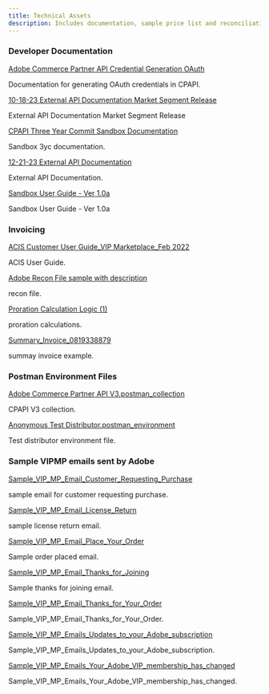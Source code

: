 ```yaml
---
title: Technical Assets
description: Includes documentation, sample price list and reconciliation files, reseller pass-through terms, and a sample Postman environment.
---
```


<DiscoverBlock width= "33%" slots="heading, link, text"/>

### Developer Documentation 

[Adobe Commerce Partner API Credential Generation OAuth](../../documents/Adobe%20Commerce%20Partner%20API%20Credential%20Generation%20OAuth.pdf)

Documentation for generating OAuth credentials in CPAPI.


<DiscoverBlock width= "33%" slots="link, text"/>

[10-18-23 External API Documentation Market Segment Release](../../documents/developer%20documentation/External%20API%20Documentation%20Market%20Segment%20Release.pdf)

External API Documentation Market Segment Release


<DiscoverBlock width= "33%" slots="link, text"/>

[CPAPI Three Year Commit Sandbox Documentation](../../documents/developer%20documentation/CPAPI%20Three%20Year%20Commit%20Sandbox%20Documentation.pdf)

Sandbox 3yc documentation.


<DiscoverBlock width= "33%" slots="link, text"/>

[12-21-23 External API Documentation](../../documents/developer%20documentation/12-21-23%20External%20API%20Documentation.pdf)

External API Documentation.


<DiscoverBlock width= "33%" slots="link, text"/>

[Sandbox User Guide - Ver 1.0a](../../documents/developer%20documentation/Sandbox%20User%20Guide%20-%20Ver%201.0a.pdf)

Sandbox User Guide - Ver 1.0a



<DiscoverBlock width= "33%" slots="heading, link, text"/>




### Invoicing 

[ACIS Customer User Guide_VIP Marketplace_Feb 2022](../../documents/invoicing/ACIS%20Customer%20User%20Guide_VIP%20Marketplace_Feb%202022.pdf)

ACIS User Guide.


<DiscoverBlock width= "33%" slots="link, text"/>

[Adobe Recon File sample with description](../../documents/invoicing/Adobe%20Recon%20File%20sample%20with%20description.xlsx)

recon file.


<DiscoverBlock width= "33%" slots="link, text"/>

[Proration Calculation Logic (1)](../../documents/invoicing/Proration%20Calculation%20Logic%20(1).xlsx)

proration calculations.


<DiscoverBlock width= "33%" slots="link, text"/>

[Summary_Invoice_0819338879](../../documents/invoicing/Summary_Invoice_0819338879.xlsx)

summay invoice example.





<DiscoverBlock width= "33%" slots="heading, link, text"/>



### Postman Environment Files 


[Adobe Commerce Partner API V3.postman_collection](../../documents/postman%20enviornment%20files/Adobe%20Commerce%20Partner%20API%20V3.postman_collection.json)

CPAPI V3 collection.


<DiscoverBlock width= "33%" slots="link, text"/>

[Anonymous Test Distributor.postman_environment](../../documents/postman%20enviornment%20files/Anonymous%20Test%20Distributor.postman_environment.sjon)

Test distributor environment file.



<DiscoverBlock width= "33%" slots="heading, link, text"/>





### Sample VIPMP emails sent by Adobe


[Sample_VIP_MP_Email_Customer_Requesting_Purchase](../../documents/sample%20vipmp%20emails%20sent%20by%20adobe/Sample_VIP_MP_Email_Customer_Requesting_Purchase.pdf)

sample email for customer requesting purchase.

<DiscoverBlock width= "33%" slots="link, text"/>

[Sample_VIP_MP_Email_License_Return](../../documents/sample%20vipmp%20emails%20sent%20by%20adobe/Sample_VIP_MP_Email_License_Return.pdf)

sample license return email.

<DiscoverBlock width= "33%" slots="link, text"/>

[Sample_VIP_MP_Email_Place_Your_Order](../../documents/sample%20vipmp%20emails%20sent%20by%20adobe/Sample_VIP_MP_Email_Place_Your_Order.pdf)

Sample order placed email.

<DiscoverBlock width= "33%" slots="link, text"/>

[Sample_VIP_MP_Email_Thanks_for_Joining](../../documents/sample%20vipmp%20emails%20sent%20by%20adobe/Sample_VIP_MP_Email_Thanks_for_Joining.pdf)

Sample thanks for joining email.


<DiscoverBlock width= "33%" slots="link, text"/>

[Sample_VIP_MP_Email_Thanks_for_Your_Order](../../documents/sample%20vipmp%20emails%20sent%20by%20adobe/Sample_VIP_MP_Email_Thanks_for_Your_Order.pdf)

Sample_VIP_MP_Email_Thanks_for_Your_Order. 


<DiscoverBlock width= "33%" slots="link, text"/>

[Sample_VIP_MP_Emails_Updates_to_your_Adobe_subscription](../../documents/sample%20vipmp%20emails%20sent%20by%20adobe/Sample_VIP_MP_Emails_Updates_to_your_Adobe_subscription.pdf)

Sample_VIP_MP_Emails_Updates_to_your_Adobe_subscription. 


<DiscoverBlock width= "33%" slots="link, text"/>

[Sample_VIP_MP_Emails_Your_Adobe_VIP_membership_has_changed](../../documents/sample%20vipmp%20emails%20sent%20by%20adobe/Sample_VIP_MP_Emails_Your_Adobe_VIP_membership_has_changed.pdf)

Sample_VIP_MP_Emails_Your_Adobe_VIP_membership_has_changed.